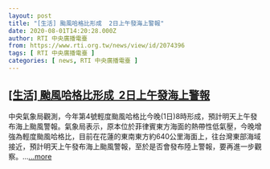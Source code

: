 ```yaml
---
layout: post
title: "[生活] 颱風哈格比形成  2日上午發海上警報"
date: 2020-08-01T14:20:28.000Z
author: RTI 中央廣播電臺
from: https://www.rti.org.tw/news/view/id/2074396
tags: [ RTI 中央廣播電臺 ]
categories: [ news, RTI 中央廣播電臺 ]
---
```

<!--1596291628000-->
[[生活] 颱風哈格比形成  2日上午發海上警報](https://www.rti.org.tw/news/view/id/2074396)
------

<div>
中央氣象局觀測，今年第4號輕度颱風哈格比今晚(1日)8時形成，預計明天上午發布海上颱風警報。氣象局表示，原本位於菲律賓東方海面的熱帶性低氣壓，今晚增強為輕度颱風哈格比，目前在花蓮的東南東方約640公里海面上，往台灣東部海域接近，預計明天上午發布海上颱風警報，至於是否會發布陸上警報，要再進一步觀察。...<a target="_blank" href="https://www.rti.org.tw/news/view/id/2074396">...more</a>
</div>
